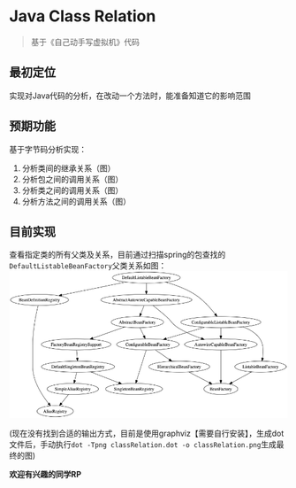 # Java Class Relation

> 基于《自己动手写虚拟机》代码

## 最初定位

实现对Java代码的分析，在改动一个方法时，能准备知道它的影响范围 

## 预期功能

基于字节码分析实现：
1. 分析类间的继承关系（图）
2. 分析包之间的调用关系（图）
3. 分析类之间的调用关系（图）
4. 分析方法之间的调用关系（图）

## 目前实现
查看指定类的所有父类及关系，目前通过扫描spring的包查找的`DefaultListableBeanFactory`父类关系如图：
![](img/classRelation.png)

(现在没有找到合适的输出方式，目前是使用graphviz【需要自行安装】，生成dot文件后，手动执行`dot -Tpng classRelation.dot -o classRelation.png`生成最终的图)


**欢迎有兴趣的同学RP**